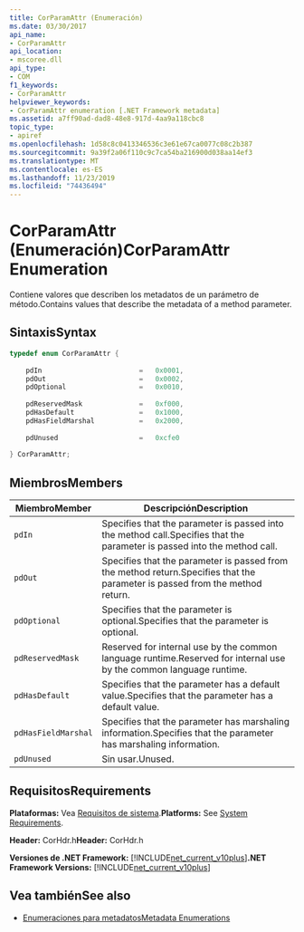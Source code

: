 ```yaml
---
title: CorParamAttr (Enumeración)
ms.date: 03/30/2017
api_name:
- CorParamAttr
api_location:
- mscoree.dll
api_type:
- COM
f1_keywords:
- CorParamAttr
helpviewer_keywords:
- CorParamAttr enumeration [.NET Framework metadata]
ms.assetid: a7ff90ad-dad8-48e8-917d-4aa9a118cbc8
topic_type:
- apiref
ms.openlocfilehash: 1d58c8c0413346536c3e61e67ca0077c08c2b387
ms.sourcegitcommit: 9a39f2a06f110c9c7ca54ba216900d038aa14ef3
ms.translationtype: MT
ms.contentlocale: es-ES
ms.lasthandoff: 11/23/2019
ms.locfileid: "74436494"
---
```

# <a name="corparamattr-enumeration"></a><span data-ttu-id="21d85-102">CorParamAttr (Enumeración)</span><span class="sxs-lookup"><span data-stu-id="21d85-102">CorParamAttr Enumeration</span></span>
<span data-ttu-id="21d85-103">Contiene valores que describen los metadatos de un parámetro de método.</span><span class="sxs-lookup"><span data-stu-id="21d85-103">Contains values that describe the metadata of a method parameter.</span></span>  
  
## <a name="syntax"></a><span data-ttu-id="21d85-104">Sintaxis</span><span class="sxs-lookup"><span data-stu-id="21d85-104">Syntax</span></span>  
  
```cpp  
typedef enum CorParamAttr {  
  
    pdIn                        =   0x0001,  
    pdOut                       =   0x0002,  
    pdOptional                  =   0x0010,  
  
    pdReservedMask              =   0xf000,  
    pdHasDefault                =   0x1000,  
    pdHasFieldMarshal           =   0x2000,  
  
    pdUnused                    =   0xcfe0  
  
} CorParamAttr;  
```  
  
## <a name="members"></a><span data-ttu-id="21d85-105">Miembros</span><span class="sxs-lookup"><span data-stu-id="21d85-105">Members</span></span>  
  
|<span data-ttu-id="21d85-106">Miembro</span><span class="sxs-lookup"><span data-stu-id="21d85-106">Member</span></span>|<span data-ttu-id="21d85-107">Descripción</span><span class="sxs-lookup"><span data-stu-id="21d85-107">Description</span></span>|  
|------------|-----------------|  
|`pdIn`|<span data-ttu-id="21d85-108">Specifies that the parameter is passed into the method call.</span><span class="sxs-lookup"><span data-stu-id="21d85-108">Specifies that the parameter is passed into the method call.</span></span>|  
|`pdOut`|<span data-ttu-id="21d85-109">Specifies that the parameter is passed from the method return.</span><span class="sxs-lookup"><span data-stu-id="21d85-109">Specifies that the parameter is passed from the method return.</span></span>|  
|`pdOptional`|<span data-ttu-id="21d85-110">Specifies that the parameter is optional.</span><span class="sxs-lookup"><span data-stu-id="21d85-110">Specifies that the parameter is optional.</span></span>|  
|`pdReservedMask`|<span data-ttu-id="21d85-111">Reserved for internal use by the common language runtime.</span><span class="sxs-lookup"><span data-stu-id="21d85-111">Reserved for internal use by the common language runtime.</span></span>|  
|`pdHasDefault`|<span data-ttu-id="21d85-112">Specifies that the parameter has a default value.</span><span class="sxs-lookup"><span data-stu-id="21d85-112">Specifies that the parameter has a default value.</span></span>|  
|`pdHasFieldMarshal`|<span data-ttu-id="21d85-113">Specifies that the parameter has marshaling information.</span><span class="sxs-lookup"><span data-stu-id="21d85-113">Specifies that the parameter has marshaling information.</span></span>|  
|`pdUnused`|<span data-ttu-id="21d85-114">Sin usar.</span><span class="sxs-lookup"><span data-stu-id="21d85-114">Unused.</span></span>|  
  
## <a name="requirements"></a><span data-ttu-id="21d85-115">Requisitos</span><span class="sxs-lookup"><span data-stu-id="21d85-115">Requirements</span></span>  
 <span data-ttu-id="21d85-116">**Plataformas:** Vea [Requisitos de sistema](../../../../docs/framework/get-started/system-requirements.md).</span><span class="sxs-lookup"><span data-stu-id="21d85-116">**Platforms:** See [System Requirements](../../../../docs/framework/get-started/system-requirements.md).</span></span>  
  
 <span data-ttu-id="21d85-117">**Header:** CorHdr.h</span><span class="sxs-lookup"><span data-stu-id="21d85-117">**Header:** CorHdr.h</span></span>  
  
 <span data-ttu-id="21d85-118">**Versiones de .NET Framework:** [!INCLUDE[net_current_v10plus](../../../../includes/net-current-v10plus-md.md)]</span><span class="sxs-lookup"><span data-stu-id="21d85-118">**.NET Framework Versions:** [!INCLUDE[net_current_v10plus](../../../../includes/net-current-v10plus-md.md)]</span></span>  
  
## <a name="see-also"></a><span data-ttu-id="21d85-119">Vea también</span><span class="sxs-lookup"><span data-stu-id="21d85-119">See also</span></span>

- [<span data-ttu-id="21d85-120">Enumeraciones para metadatos</span><span class="sxs-lookup"><span data-stu-id="21d85-120">Metadata Enumerations</span></span>](../../../../docs/framework/unmanaged-api/metadata/metadata-enumerations.md)
